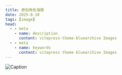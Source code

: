 ```yaml
---
title: 原创角色海报
date: 2025-8-10
tags: [image]
head:
  - - meta
    - name: description
      content: vitepress-theme-bluearchive Images
  - - meta
    - name: keywords
      content: vitepress theme bluearchive Images
---
```


![Caption](/kaily/image/C0299DCCADF39262BF5D3D0BBE838FE1.png)
